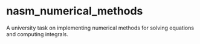 # nasm_numerical_methods
A university task on implementing numerical methods for solving equations and computing integrals.
